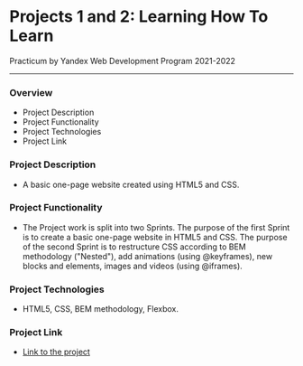 # Projects 1 and 2: Learning How To Learn

Practicum by Yandex Web Development Program 2021-2022
___

### Overview  
* Project Description  
* Project Functionality 
* Project Technologies
* Project Link  


### __Project Description__

* A basic one-page website created using HTML5 and CSS.

### __Project Functionality__

* The Project work is split into two Sprints. The purpose of the first Sprint is to create a basic one-page website in HTML5 and CSS. The purpose of the second Sprint is to restructure CSS according to BEM methodology ("Nested"), add animations (using @keyframes), new blocks and elements, images and videos (using @iframes).

### __Project Technologies__

* HTML5, CSS, BEM methodology, Flexbox.

### __Project Link__

* [Link to the project](https://mariakonstantinov.github.io/web_project_1/)


